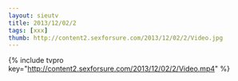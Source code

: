 ```yaml
--- 
layout: sieutv
title: 2013/12/02/2
tags: [xxx]
thumb: http://content2.sexforsure.com/2013/12/02/2/Video.jpg
---
```

{% include tvpro key="http://content2.sexforsure.com/2013/12/02/2/Video.mp4" %} 
